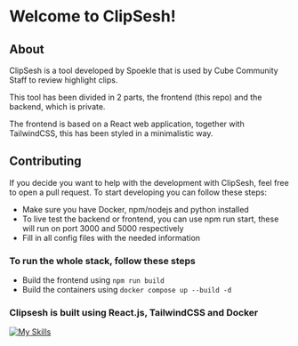 # Welcome to ClipSesh!

## About
ClipSesh is a tool developed by Spoekle that is used by Cube Community Staff to review highlight clips.

This tool has been divided in 2 parts, the frontend (this repo) and the backend, which is private.

The frontend is based on a React web application, together with TailwindCSS, this has been styled in a minimalistic way.

## Contributing
If you decide you want to help with the development with ClipSesh, feel free to open a pull request. To start developing you can follow these steps:
- Make sure you have Docker, npm/nodejs and python installed
- To live test the backend or frontend, you can use npm run start, these will run on port 3000 and 5000 respectively
- Fill in all config files with the needed information
### To run the whole stack, follow these steps
- Build the frontend using `npm run build`
- Build the containers using `docker compose up --build -d`


### Clipsesh is built using React.js, TailwindCSS and Docker
[![My Skills](https://skillicons.dev/icons?i=react,tailwind,docker)](https://clipsesh.cube.community)
